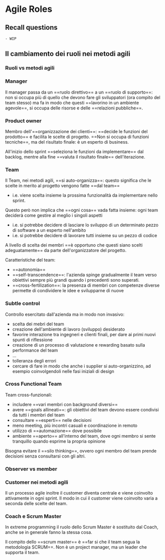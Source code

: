 # Agile Roles

## Recall questions
    - WIP

## Il cambiamento dei ruoli nei metodi agili

### Ruoli vs metodi agili

### Manager

Il manager passa da un ==ruolo direttivo== a un ==ruolo di supporto==: non si occupa più di quello che devono fare gli sviluppatori (ora compito del team stesso) ma fa in modo che questi ==lavorino in un ambiente agevole==, si occupa delle risorse e delle ==relazioni pubbliche==.

### Product owner

Membro dell'==organizzazione dei clienti==: ==decide le funzioni del prodotto== e facilita le scelte di progetto. 
==Non si occupa di funzioni tecniche==, ma del risultato finale: è un esperto di business.

All'inizio dello sprint ==seleziona le funzioni da implementare== dal backlog, mentre alla fine ==valuta il risultato finale== dell'iterazione.

### Team

Il Team, nei metodi agili, ==si auto-organizza==: questo significa che le scelte in merito al progetto vengono fatte ==dal team==
- i.e. viene scelta insieme la prossima funzionalità da implementare nello sprint.

Questo però non implica che ==ogni cosa== vada fatta insieme: ogni team deciderà come gestire al meglio i singoli aspetti
- i.e. si potrebbe decidere di lasciare lo sviluppo di un determinato pezzo di software a un esperto nell'ambito 
- i.e. si potrebbe decidere di lavorare tutti insieme su un pezzo di codice

A livello di scelta dei membri ==è opportuno che questi siano scelti adeguatamente== da parte dell'organizzatore del progetto.

Caratteristiche del team:
- ==autonomia==
- ==self-transcendence==: l'azienda spinge gradualmente il team verso obiettivi sempre più grandi quando i precedenti sono superati.
- ==cross-fertilization==: la presenza di membri con competenze diverse permette di condividere le idee e svilupparne di nuove

### Subtle control

Controllo esercitato dall'azienda ma in modo non invasivo:
- scelta dei mebri del team
- creazione dell'ambiente di lavoro (sviluppo) desiderato
- favorire interazione tra ingegneri e clienti finali, per dare ai primi nuovi spunti di riflessione
- creazione di un processo di valutazione e rewarding basato sulla performance del team
- ...
- tolleranza degli errori 
- cercare di fare in modo che anche i supplier si auto-organizzino, ad esempio coinvolgendoli nelle fasi iniziali di design

### Cross Functional Team

Team cross-funzionali:
- includere ==vari membri con background diversi==
- avere ==goals allineati==: gli obiettivi del team devono essere condivisi da tutti i membri del team
- consultare ==esperti== nelle decisioni
- meno meeting, più incontri casuali e coordinazione in remoto
- utilizzo di ==automazione== dove possibile
- ambiente ==aperto== all'interno del team, dove ogni membro si sente tranquillo quando esprime la propria opinione

Bisogna evitare il ==silo thinking==, ovvero ogni membro del team prende decisioni senza consultarsi con gli altri.

### Observer vs member

### Customer nei metodi agili

Il un processo agile inoltre il customer diventa  centrale e viene coinvolto attivamente in ogni sprint.
Il modo in cui il customer viene coinvolto varia a seconda delle scelte del team.

### Coach e Scrum Master

In extreme programming il ruolo dello Scrum Master è sostituito dal Coach, anche se in generale fanno la stessa cosa.

Il compito dello ==scrum master== è ==far si che il team segua la metodologia SCRUM==. Non è un project manager, ma un leader che supporta il team.